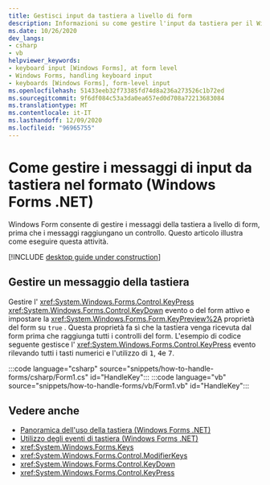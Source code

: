 ```yaml
---
title: Gestisci input da tastiera a livello di form
description: Informazioni su come gestire l'input da tastiera per il Windows Forms a livello di form, prima che i messaggi raggiungano un controllo.
ms.date: 10/26/2020
dev_langs:
- csharp
- vb
helpviewer_keywords:
- keyboard input [Windows Forms], at form level
- Windows Forms, handling keyboard input
- keyboards [Windows Forms], form-level input
ms.openlocfilehash: 51433eeb32f73385fd74d8a236a273526c1b72ed
ms.sourcegitcommit: 9f6df084c53a3da0ea657ed0d708a72213683084
ms.translationtype: MT
ms.contentlocale: it-IT
ms.lasthandoff: 12/09/2020
ms.locfileid: "96965755"
---
```

# <a name="how-to-handle-keyboard-input-messages-in-the-form-windows-forms-net"></a>Come gestire i messaggi di input da tastiera nel formato (Windows Forms .NET)

Windows Form consente di gestire i messaggi della tastiera a livello di form, prima che i messaggi raggiungano un controllo. Questo articolo illustra come eseguire questa attività.

[!INCLUDE [desktop guide under construction](../../includes/desktop-guide-preview-note.md)]

## <a name="handle-a-keyboard-message"></a>Gestire un messaggio della tastiera

Gestire l' <xref:System.Windows.Forms.Control.KeyPress> <xref:System.Windows.Forms.Control.KeyDown> evento o del form attivo e impostare la <xref:System.Windows.Forms.Form.KeyPreview%2A> proprietà del form su `true` . Questa proprietà fa sì che la tastiera venga ricevuta dal form prima che raggiunga tutti i controlli del form. L'esempio di codice seguente gestisce l' <xref:System.Windows.Forms.Control.KeyPress> evento rilevando tutti i tasti numerici e l'utilizzo di <kbd>1</kbd>, <kbd>4</kbd>e <kbd>7</kbd>.

:::code language="csharp" source="snippets/how-to-handle-forms/csharp/Form1.cs" id="HandleKey":::
:::code language="vb" source="snippets/how-to-handle-forms/vb/Form1.vb" id="HandleKey":::

## <a name="see-also"></a>Vedere anche

- [Panoramica dell'uso della tastiera (Windows Forms .NET)](overview.md)
- [Utilizzo degli eventi di tastiera (Windows Forms .NET)](events.md)
- <xref:System.Windows.Forms.Keys>
- <xref:System.Windows.Forms.Control.ModifierKeys>
- <xref:System.Windows.Forms.Control.KeyDown>
- <xref:System.Windows.Forms.Control.KeyPress>
